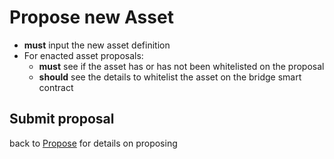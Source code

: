 # Propose new Asset

- **must** input the new asset definition
- For enacted asset proposals: 
  - **must** see if the asset has or has not been whitelisted on the proposal
  - **should** see the details to whitelist the asset on the bridge smart contract

## Submit proposal
back to [Propose](./1005-PROP-propose.md) for details on proposing
